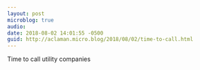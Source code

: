 ```yaml
---
layout: post
microblog: true
audio: 
date: 2018-08-02 14:01:55 -0500
guid: http://aclaman.micro.blog/2018/08/02/time-to-call.html
---
```

Time to call utility companies 
